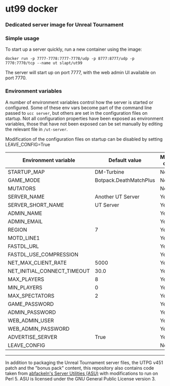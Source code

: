# ut99 docker
### Dedicated server image for Unreal Tournament

### Simple usage
To start up a server quickly, run a new container using the image:

```
docker run -p 7777-7778:7777-7778/udp -p 8777:8777/udp -p 7770:7770/tcp --name ut slapt/ut99
```

The server will start up on port 7777, with the web admin UI available on port 7770.

### Environment variables

A number of environment variables control how the server is started or configured. Some of these env vars become part of the command line passed to `ucc server`, but others are set in the configuration files on startup. Not all configuration properties have been exposed as environment variables, those that have not been exposed can be set manually by editing the relevant file in `/ut-server`.

Modification of the configuration files on startup can be disabled by setting LEAVE_CONFIG=True

| Environment variable        | Default value          | Modifies config |
| --------------------------- | ---------------------- | --------------- |
| STARTUP_MAP                 | DM-Turbine             | No              |
| GAME_MODE                   | Botpack.DeathMatchPlus | No              |
| MUTATORS                    |                        | No              |
| SERVER_NAME                 | Another UT Server      | Yes             |
| SERVER_SHORT_NAME           | UT Server              | Yes             |
| ADMIN_NAME                  |                        | Yes             |
| ADMIN_EMAIL                 |                        | Yes             |
| REGION                      | 7                      | Yes             |
| MOTD_LINE1                  |                        | Yes             |
| FASTDL_URL                  |                        | Yes             |
| FASTDL_USE_COMPRESSION      |                        | Yes             |
| NET_MAX_CLIENT_RATE         | 5000                   | Yes             |
| NET_INITIAL_CONNECT_TIMEOUT | 30.0                   | Yes             |
| MAX_PLAYERS                 | 8                      | Yes             |
| MIN_PLAYERS                 | 0                      | Yes             |
| MAX_SPECTATORS              | 2                      | Yes             |
| GAME_PASSWORD               |                        | Yes             |
| ADMIN_PASSWORD              |                        | Yes             |
| WEB_ADMIN_USER              |                        | Yes             |
| WEB_ADMIN_PASSWORD          |                        | Yes             |
| ADVERTISE_SERVER            | True                   | Yes             |
| LEAVE_CONFIG                |                        | No (n/a)        |

---
In addition to packaging the Unreal Tournament server files, the UTPG v451 patch and the "bonus pack" content, this repository also contains code taken from [abfackeln's Server Utilities (ASU)](https://github.com/abfackeln/ut) with modifications to run on Perl 5. ASU is licensed under the GNU General Public License version 3.
